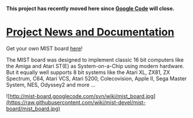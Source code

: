 **This project has recently moved here since [Google Code](http://code.google.com/p/mist-board/) will close.**


# [Project News and Documentation](https://github.com/mist-devel/mist-board/wiki) #

Get your own MIST board [here](http://lotharek.pl/product.php?pid=96)!

The MIST board was designed to implement classic 16 bit computers like the Amiga and Atari ST(E) as System-on-a-Chip using modern hardware. But it equally well supports 8 bit systems like the Atari XL, ZX81, ZX Spectrum, C64, Atari VCS, Atari 5200, Colecovision, Apple II, Sega Master System, NES, Odyssey2 and more ...

![http://mist-board.googlecode.com/svn/wiki/mist_board.jpg](https://raw.githubusercontent.com/wiki/mist-devel/mist-board/mist_board.jpg)
